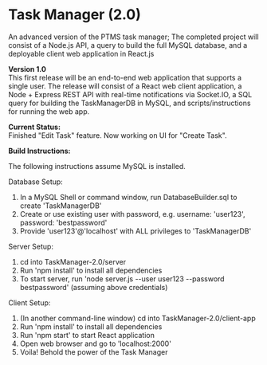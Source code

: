 # Task Manager (2.0)
An advanced version of the PTMS task manager; The completed project will consist of a Node.js API, a query to build the full MySQL database, and a deployable client web application in React.js

**Version 1.0**  
This first release will be an end-to-end web application that supports a single user. The release will consist of a React web client application, a Node + Express REST API with real-time notifications via Socket.IO, a SQL query for building the TaskManagerDB in MySQL, and scripts/instructions for running the web app.

**Current Status:**  
Finished "Edit Task" feature. Now working on UI for "Create Task".

**Build Instructions:** 

The following instructions assume MySQL is installed.

Database Setup:
1. In a MySQL Shell or command window, run DatabaseBuilder.sql to create 'TaskManagerDB'
2. Create or use existing user with password, e.g. username: 'user123', password: 'bestpassword'
3. Provide 'user123'@'localhost' with ALL privileges to 'TaskManagerDB'

Server Setup:
1. cd into TaskManager-2.0/server
2. Run 'npm install' to install all dependencies
3. To start server, run 'node server.js --user user123 --password bestpassword' (assuming above credentials)

Client Setup:
1. (In another command-line window) cd into TaskManager-2.0/client-app
2. Run 'npm install' to install all dependencies
3. Run 'npm start' to start React application
4. Open web browser and go to 'localhost:2000'
5. Voila! Behold the power of the Task Manager
